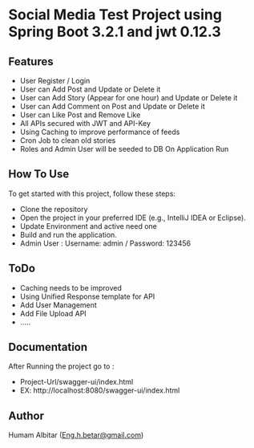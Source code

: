 # Social Media Test Project using Spring Boot 3.2.1 and jwt 0.12.3

## Features
* User Register / Login
* User can Add Post and Update or Delete it
* User can Add Story (Appear for one hour) and Update or Delete it
* User can Add Comment on Post and Update or Delete it
* User can Like Post and Remove Like
* All APIs secured with JWT and API-Key
* Using Caching to improve performance of feeds
* Cron Job to clean old stories
* Roles and Admin User will be seeded to DB On Application Run

## How To Use
To get started with this project, follow these steps:

* Clone the repository
* Open the project in your preferred IDE (e.g., IntelliJ IDEA or Eclipse).
* Update Environment and active need one
* Build and run the application.
* Admin User : Username: admin / Password: 123456

## ToDo
* Caching needs to be improved
* Using Unified Response template for API
* Add User Management 
* Add File Upload API
* .....

## Documentation
After Running the project go to :
* Project-Url/swagger-ui/index.html
* EX: http://localhost:8080/swagger-ui/index.html


## Author
Humam Albitar (Eng.h.betar@gmail.com)
